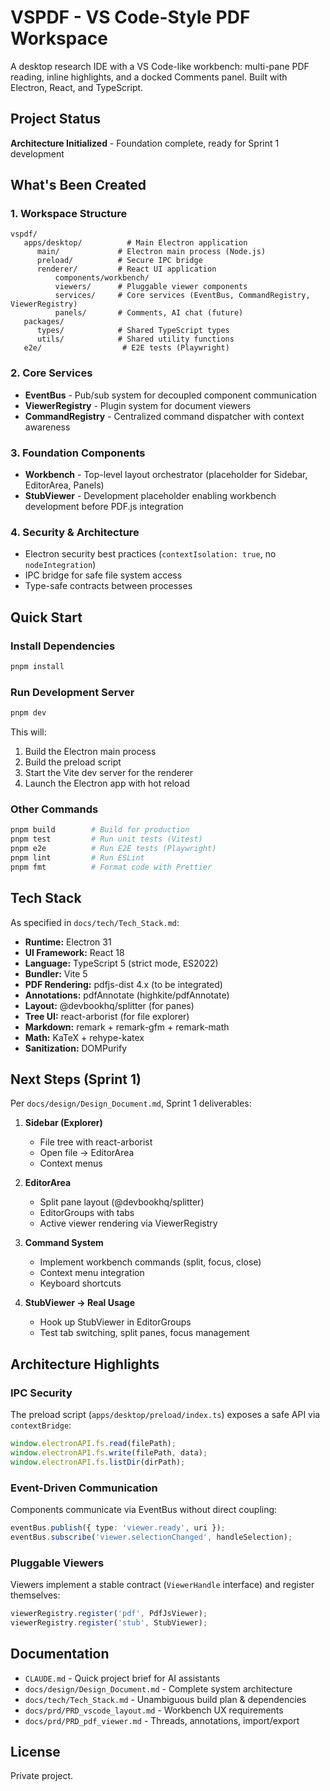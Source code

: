 # VSPDF - VS Code-Style PDF Workspace

A desktop research IDE with a VS Code-like workbench: multi-pane PDF reading, inline highlights, and a docked Comments panel. Built with Electron, React, and TypeScript.

## Project Status

**Architecture Initialized** - Foundation complete, ready for Sprint 1 development

## What's Been Created

### 1. **Workspace Structure**

```
vspdf/
   apps/desktop/          # Main Electron application
      main/             # Electron main process (Node.js)
      preload/          # Secure IPC bridge
      renderer/         # React UI application
          components/workbench/
          viewers/      # Pluggable viewer components
          services/     # Core services (EventBus, CommandRegistry, ViewerRegistry)
          panels/       # Comments, AI chat (future)
   packages/
      types/            # Shared TypeScript types
      utils/            # Shared utility functions
   e2e/                  # E2E tests (Playwright)
```

### 2. **Core Services**

- **EventBus** - Pub/sub system for decoupled component communication
- **ViewerRegistry** - Plugin system for document viewers
- **CommandRegistry** - Centralized command dispatcher with context awareness

### 3. **Foundation Components**

- **Workbench** - Top-level layout orchestrator (placeholder for Sidebar, EditorArea, Panels)
- **StubViewer** - Development placeholder enabling workbench development before PDF.js integration

### 4. **Security & Architecture**

- Electron security best practices (`contextIsolation: true`, no `nodeIntegration`)
- IPC bridge for safe file system access
- Type-safe contracts between processes

## Quick Start

### Install Dependencies

```bash
pnpm install
```

### Run Development Server

```bash
pnpm dev
```

This will:

1. Build the Electron main process
2. Build the preload script
3. Start the Vite dev server for the renderer
4. Launch the Electron app with hot reload

### Other Commands

```bash
pnpm build        # Build for production
pnpm test         # Run unit tests (Vitest)
pnpm e2e          # Run E2E tests (Playwright)
pnpm lint         # Run ESLint
pnpm fmt          # Format code with Prettier
```

## Tech Stack

As specified in `docs/tech/Tech_Stack.md`:

- **Runtime:** Electron 31
- **UI Framework:** React 18
- **Language:** TypeScript 5 (strict mode, ES2022)
- **Bundler:** Vite 5
- **PDF Rendering:** pdfjs-dist 4.x (to be integrated)
- **Annotations:** pdfAnnotate (highkite/pdfAnnotate)
- **Layout:** @devbookhq/splitter (for panes)
- **Tree UI:** react-arborist (for file explorer)
- **Markdown:** remark + remark-gfm + remark-math
- **Math:** KaTeX + rehype-katex
- **Sanitization:** DOMPurify

## Next Steps (Sprint 1)

Per `docs/design/Design_Document.md`, Sprint 1 deliverables:

1. **Sidebar (Explorer)**
   - File tree with react-arborist
   - Open file → EditorArea
   - Context menus

2. **EditorArea**
   - Split pane layout (@devbookhq/splitter)
   - EditorGroups with tabs
   - Active viewer rendering via ViewerRegistry

3. **Command System**
   - Implement workbench commands (split, focus, close)
   - Context menu integration
   - Keyboard shortcuts

4. **StubViewer → Real Usage**
   - Hook up StubViewer in EditorGroups
   - Test tab switching, split panes, focus management

## Architecture Highlights

### IPC Security

The preload script (`apps/desktop/preload/index.ts`) exposes a safe API via `contextBridge`:

```typescript
window.electronAPI.fs.read(filePath);
window.electronAPI.fs.write(filePath, data);
window.electronAPI.fs.listDir(dirPath);
```

### Event-Driven Communication

Components communicate via EventBus without direct coupling:

```typescript
eventBus.publish({ type: 'viewer.ready', uri });
eventBus.subscribe('viewer.selectionChanged', handleSelection);
```

### Pluggable Viewers

Viewers implement a stable contract (`ViewerHandle` interface) and register themselves:

```typescript
viewerRegistry.register('pdf', PdfJsViewer);
viewerRegistry.register('stub', StubViewer);
```

## Documentation

- `CLAUDE.md` - Quick project brief for AI assistants
- `docs/design/Design_Document.md` - Complete system architecture
- `docs/tech/Tech_Stack.md` - Unambiguous build plan & dependencies
- `docs/prd/PRD_vscode_layout.md` - Workbench UX requirements
- `docs/prd/PRD_pdf_viewer.md` - Threads, annotations, import/export

## License

Private project.
